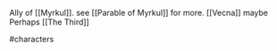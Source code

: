 Ally of [[Myrkul]]. see [[Parable of Myrkul]] for more. 
[[Vecna]] maybe
Perhaps [[The Third]]

#characters